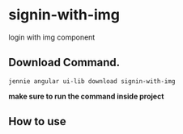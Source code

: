 # signin-with-img

login with img component

## Download Command.

```jennie angular ui-lib download signin-with-img```

**make sure to run the command inside project**

## How to use
